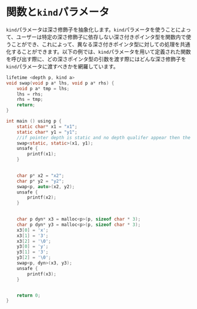 # 関数と`kind`パラメータ
`kind`パラメータは深さ修飾子を抽象化します。`kind`パラメータを使うことによって、ユーザーは特定の深さ修飾子に依存しない深さ付きポインタ型を関数内で使うことができ、これによって、異なる深さ付きポインタ型に対しての処理を共通化することができます。以下の例では、`kind`パラメータを用いて定義された関数を呼び出す際に、どの深さポインタ型の引数を渡す際にはどんな深さ修飾子を`kind`パラメータに渡すべきかを網羅しています。

```c
lifetime <depth p, kind a>
void swap(void p a* lhs, void p a* rhs) {
    void p a* tmp = lhs;
    lhs = rhs;
    rhs = tmp;
    return;
}

int main () using p {
    static char* x1 = "x1";　
    static char* y1 = "y1";
    //if pointer depth is static and no depth qualifer appear then the kind is also static
    swap<static, static>(x1, y1);
    unsafe {
        printf(x1);
    }

    
    char p* x2 = "x2";
    char p* y2 = "y2";
    swap<p, auto>(x2, y2);
    unsafe {
        printf(x2);
    }
    

    char p dyn* x3 = malloc<p>(p, sizeof char * 3);
    char p dyn* y3 = malloc<p>(p, sizeof char * 3);
    x3[0] = 'x';
    x3[1] = '3';
    x3[2] = '\0';
    y3[0] = 'y';
    y3[1] = '3';
    y3[2] = '\0';
    swap<p, dyn>(x3, y3);
    unsafe {
        printf(x3);        
    }


    return 0;
}

```